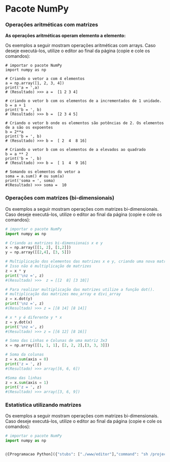 # Pacote NumPy

### Operações aritméticas com matrizes

**As operações aritméticas operam elemento a elemento:**

Os exemplos a seguir mostram  operações aritméticas com arrays. Caso deseje executá-los, utilize o editor ao final da página (copie e cole os comandos):

``` 
# importar o pacote NumPy
import numpy as np

# Criando o vetor a com 4 elementos
a = np.array([1, 2, 3, 4])
print('a = ',a)
# (Resultado) >>> a =  [1 2 3 4]

# criando o vetor b com os elementos de a incrementados de 1 unidade.
b = a + 1
print('b = ', b)
# (Resultado) >>> b =  [2 3 4 5]

# Criando o vetor b onde os elementos são potências de 2. Os elementos de a são os expoentes
b = 2**a
print('b = ', b)
# (Resultado) >>> b =  [ 2  4  8 16]

# Criando o vetor b com os elementos de a elevados ao quadrado
b = a ** 2
print('b = ', b)
# (Resultado) >>> b =  [ 1  4  9 16]

# Somando os elementos do vetor a
soma = a.sum() # ou sum(a)
print('soma = ', soma)
#(Resultado) >>> soma =  10

```

### Operações com matrizes (bi-dimensionais)

Os exemplos a seguir mostram  operações com matrizes bi-dimensionais. Caso deseje executá-los, utilize o editor ao final da página (copie e cole os comandos):
``` python
# importar o pacote NumPy
import numpy as np

# Criando as matrizes bi-dimensionais x e y
x = np.array([[1, 2], [1,2]])
y = np.array([[2,4], [3, 5]])

# Multiplicação dos elementos das matrizes x e y, criando uma nova matriz z com o resultado. 
# Isso não é multiplicação de matrizes
z = x * y
print('\nz =', z)
#(Resultado) >>>  z = [[2  8] [3 10]]

# Para realizar multiplicação das matrizes utilize a função dot().
# multiplicação das matrizes meu_array e divi_array
z = x.dot(y)
print('\nz =', z)
#(Resultado) >>> z = [[8 14] [8 14]]

# x * y é diferente y * x
z = y.dot(x)
print('\nz =', z)
#(Resultado) >>> z = [[6 12] [8 16]]

# Soma das Linhas e Colunas de uma matriz 3x3
x = np.array([[1, 1, 1], [2, 2, 2],[3, 3, 3]])

# Soma da colunas
z = x.sum(axis = 0)
print('z = ', z)
#(Resultado) >>> array([6, 6, 6])

#Soma das linhas
z = x.sum(axis = 1)
print('z = ', z)
#(Resultado) >>> array([3, 6, 9])

```
### Estatística utilizando matrizes  

Os exemplos a seguir mostram  operações com matrizes bi-dimensionais. Caso deseje executá-los, utilize o editor ao final da página (copie e cole os comandos):
``` python
# importar o pacote NumPy
import numpy as np


@[Programacao Python]({"stubs": ["./www/editor"],"command": "sh /project/target/www/editor2.sh" })

